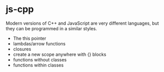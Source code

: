 # js-cpp
Modern versions of C++ and JavaScript are very different languages, but they can be programmed in a similar styles.

* The this pointer
* lambdas/arrow functions
* closures
* create a new scope anywhere with {} blocks
* functions without classes
* functions within classes

